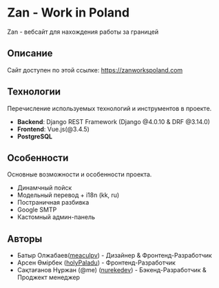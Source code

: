 # Zan - Work in Poland

Zan - вебсайт для нахождения работы за границей

## Описание

Сайт доступен по этой ссылке: 
https://zanworkspoland.com

## Технологии

Перечисление используемых технологий и инструментов в проекте.

- **Backend**: Django REST Framework (Django @4.0.10 & DRF @3.14.0)
- **Frontend**: Vue.js(@3.4.5)
- **PostgreSQL**


## Особенности

Основные возможности и особенности проекта.

- Динамчный пойск
- Модельный перевод + i18n (kk, ru)
- Постраничная разбивка
- Google SMTP
- Кастомный админ-панель


## Авторы

- Батыр Олжабаев([meaculpv](https://github.com/meaculpv)) - Дизайнер & Фронтенд-Разработчик
- Арсен Өмірбек ([holyPaladu](https://github.com/holyPaladu)) - Фронтенд-Разработчик 
- Сақтағанов Нұржан (@me) ([nurekedev](https://github.com/nurekedev)) - Бэкенд-Разработчик & Проджект менеджер
